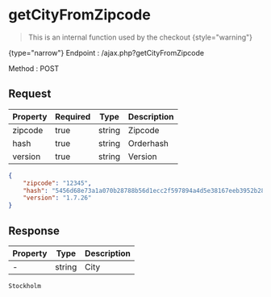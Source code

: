 # getCityFromZipcode

<include from="Snippets-CheckoutAPI.md" element-id="snippet-header" />

> This is an internal function used by the checkout
{style="warning"}

{type="narrow"}
Endpoint
: /ajax.php?getCityFromZipcode

Method
: POST

## Request

| Property | Required | Type   | Description |
|----------|----------|--------|-------------|
| zipcode  | true     | string | Zipcode     |
| hash     | true     | string | Orderhash   |
| version  | true     | string | Version     |

```json
{
    "zipcode": "12345",
    "hash": "5456d68e73a1a070b28788b56d1ecc2f597894a4d5e38167eeb3952b2858bcc743bb557ed76783e80cfbdd9e70a477eeac70b895bff2b1ba7856c70e5d999755",
    "version": "1.7.26"
}
```

## Response

| Property | Type   | Description |
|----------|--------|-------------|
| -        | string | City        |

```text
Stockholm
```